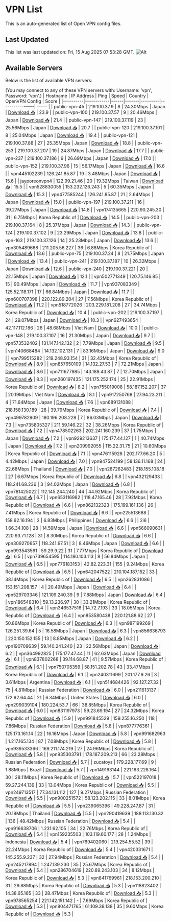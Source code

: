 # VPN List

This is an auto-generated list of Open VPN config files.

## Last Updated

This list was last updated on: Fri, 15 Aug 2025 07:53:28 GMT.
![Alt](https://repobeats.axiom.co/api/embed/186b98318ef1479477931607c1ad7d823f12451f.svg "Repobeats analytics image")

## Available Servers

Below is the list of available VPN servers:

(You may connect to any of these VPN servers with: Username: 'vpn', Password: 'vpn'.)
| Hostname | IP Address | Ping | Speed | Country | OpenVPN Config | Score |
|----------|------------|------|-------|---------|----------------| ----- |
| public-vpn-45 | 219.100.37.9 | 8 | 24.30Mbps | Japan | [Download 📥](./configs/server_0_JP.ovpn) | 23.9 |
| public-vpn-100 | 219.100.37.57 | 9 | 20.46Mbps | Japan | [Download 📥](./configs/server_1_JP.ovpn) | 21.4 |
| public-vpn-147 | 219.100.37.119 | 23 | 25.56Mbps | Japan | [Download 📥](./configs/server_2_JP.ovpn) | 20.7 |
| public-vpn-120 | 219.100.37.101 | 8 | 25.04Mbps | Japan | [Download 📥](./configs/server_3_JP.ovpn) | 19.4 |
| public-vpn-121 | 219.100.37.88 | 27 | 25.35Mbps | Japan | [Download 📥](./configs/server_4_JP.ovpn) | 18.8 |
| public-vpn-253 | 219.100.37.207 | 19 | 24.87Mbps | Japan | [Download 📥](./configs/server_5_JP.ovpn) | 17.7 |
| public-vpn-237 | 219.100.37.186 | 9 | 26.69Mbps | Japan | [Download 📥](./configs/server_6_JP.ovpn) | 17.0 |
| public-vpn-152 | 219.100.37.96 | 15 | 56.17Mbps | Japan | [Download 📥](./configs/server_7_JP.ovpn) | 16.6 |
| vpn445102239 | 126.241.85.87 | 19 | 3.48Mbps | Japan | [Download 📥](./configs/server_8_JP.ovpn) | 15.6 |
| jayporeonvpn4 | 122.99.21.46 | 20 | 19.32Mbps | Taiwan | [Download 📥](./configs/server_9_TW.ovpn) | 15.5 |
| vpn528830055 | 153.232.126.243 | 5 | 60.35Mbps | Japan | [Download 📥](./configs/server_10_JP.ovpn) | 15.3 |
| vpn477585244 | 126.241.85.87 | 21 | 2.64Mbps | Japan | [Download 📥](./configs/server_11_JP.ovpn) | 15.0 |
| public-vpn-197 | 219.100.37.211 | 16 | 39.27Mbps | Japan | [Download 📥](./configs/server_12_JP.ovpn) | 14.8 |
| vpn174135665 | 220.90.245.30 | 31 | 6.75Mbps | Korea Republic of | [Download 📥](./configs/server_13_KR.ovpn) | 14.5 |
| public-vpn-203 | 219.100.37.164 | 8 | 25.37Mbps | Japan | [Download 📥](./configs/server_14_JP.ovpn) | 14.3 |
| public-vpn-124 | 219.100.37.102 | 9 | 23.29Mbps | Japan | [Download 📥](./configs/server_15_JP.ovpn) | 13.8 |
| public-vpn-163 | 219.100.37.126 | 14 | 25.23Mbps | Japan | [Download 📥](./configs/server_16_JP.ovpn) | 13.6 |
| vpn305489668 | 211.205.56.227 | 36 | 6.88Mbps | Korea Republic of | [Download 📥](./configs/server_17_KR.ovpn) | 13.6 |
| public-vpn-75 | 219.100.37.24 | 8 | 21.75Mbps | Japan | [Download 📥](./configs/server_18_JP.ovpn) | 13.4 |
| public-vpn-241 | 219.100.37.187 | 10 | 26.32Mbps | Japan | [Download 📥](./configs/server_19_JP.ovpn) | 12.6 |
| public-vpn-240 | 219.100.37.221 | 20 | 22.15Mbps | Japan | [Download 📥](./configs/server_20_JP.ovpn) | 12.1 |
| vpn502771349 | 120.75.146.85 | 15 | 90.49Mbps | Japan | [Download 📥](./configs/server_21_JP.ovpn) | 11.7 |
| vpn937083349 | 125.52.118.171 | 17 | 66.84Mbps | Japan | [Download 📥](./configs/server_22_JP.ovpn) | 11.7 |
| vpn600707398 | 220.122.89.204 | 27 | 7.56Mbps | Korea Republic of | [Download 📥](./configs/server_23_KR.ovpn) | 11.2 |
| vpn518772026 | 203.229.181.208 | 27 | 34.74Mbps | Korea Republic of | [Download 📥](./configs/server_24_KR.ovpn) | 10.4 |
| public-vpn-202 | 219.100.37.197 | 24 | 29.07Mbps | Japan | [Download 📥](./configs/server_25_JP.ovpn) | 10.3 |
| vpn627493654 | 42.117.112.186 | 26 | 48.68Mbps | Viet Nam | [Download 📥](./configs/server_26_VN.ovpn) | 10.0 |
| public-vpn-148 | 219.100.37.107 | 16 | 21.30Mbps | Japan | [Download 📥](./configs/server_27_JP.ovpn) | 9.7 |
| vpn573532402 | 131.147.142.132 | 2 | 7.79Mbps | Japan | [Download 📥](./configs/server_28_JP.ovpn) | 9.5 |
| vpn140668484 | 14.132.102.131 | 7 | 83.16Mbps | Japan | [Download 📥](./configs/server_29_JP.ovpn) | 9.0 |
| vpn799515282 | 219.248.93.154 | 31 | 32.42Mbps | Korea Republic of | [Download 📥](./configs/server_30_KR.ovpn) | 8.9 |
| vpn857650109 | 14.132.27.53 | 7 | 72.21Mbps | Japan | [Download 📥](./configs/server_31_JP.ovpn) | 8.6 |
| vpn711677985 | 143.189.43.87 | 7 | 12.70Mbps | Japan | [Download 📥](./configs/server_32_JP.ovpn) | 8.3 |
| vpn260197435 | 121.175.252.174 | 25 | 22.91Mbps | Korea Republic of | [Download 📥](./configs/server_33_KR.ovpn) | 8.2 |
| vpn755019008 | 58.187.152.207 | 37 | 20.19Mbps | Viet Nam | [Download 📥](./configs/server_34_VN.ovpn) | 8.1 |
| vpn917250768 | 27.94.23.211 | 4 | 71.64Mbps | Japan | [Download 📥](./configs/server_35_JP.ovpn) | 7.6 |
| vpn689131088 | 218.158.130.189 | 28 | 39.79Mbps | Korea Republic of | [Download 📥](./configs/server_36_KR.ovpn) | 7.4 |
| vpn499782909 | 180.196.208.228 | 7 | 86.03Mbps | Japan | [Download 📥](./configs/server_37_JP.ovpn) | 7.3 |
| vpn735805327 | 211.59.146.22 | 32 | 38.26Mbps | Korea Republic of | [Download 📥](./configs/server_38_KR.ovpn) | 7.2 |
| vpn478502263 | 202.241.160.239 | 37 | 1.75Mbps | Japan | [Download 📥](./configs/server_39_JP.ovpn) | 7.2 |
| vpn929213637 | 175.177.44.127 | 1 | 40.74Mbps | Japan | [Download 📥](./configs/server_40_JP.ovpn) | 7.2 |
| vpn209992055 | 115.22.31.75 | 21 | 10.60Mbps | Korea Republic of | [Download 📥](./configs/server_41_KR.ovpn) | 7.1 |
| vpn476115928 | 202.177.66.20 | 5 | 4.42Mbps | Japan | [Download 📥](./configs/server_42_JP.ovpn) | 7.0 |
| vpn947524199 | 58.136.11.168 | 24 | 22.68Mbps | Thailand | [Download 📥](./configs/server_43_TH.ovpn) | 7.0 |
| vpn287262483 | 218.155.108.18 | 27 | 6.67Mbps | Korea Republic of | [Download 📥](./configs/server_44_KR.ovpn) | 6.8 |
| vpn432129433 | 118.241.68.236 | 3 | 94.02Mbps | Japan | [Download 📥](./configs/server_45_JP.ovpn) | 6.8 |
| vpn781425022 | 112.145.244.240 | 44 | 44.92Mbps | Korea Republic of | [Download 📥](./configs/server_46_KR.ovpn) | 6.7 |
| vpn653116982 | 118.47.165.46 | 28 | 7.92Mbps | Korea Republic of | [Download 📥](./configs/server_47_KR.ovpn) | 6.6 |
| vpn862132323 | 175.199.161.136 | 26 | 7.41Mbps | Korea Republic of | [Download 📥](./configs/server_48_KR.ovpn) | 6.6 |
| vpn225513688 | 158.62.16.194 | 2 | 6.83Mbps | Philippines | [Download 📥](./configs/server_49_PH.ovpn) | 6.6 |
| 2i6 | 1.66.34.108 | 28 | 14.59Mbps | Japan | [Download 📥](./configs/server_50_JP.ovpn) | 6.6 |
| vpn566090631 | 220.93.71.128 | 31 | 8.30Mbps | Korea Republic of | [Download 📥](./configs/server_51_KR.ovpn) | 6.6 |
| vpn309270657 | 118.241.97.51 | 3 | 8.46Mbps | Japan | [Download 📥](./configs/server_52_JP.ovpn) | 6.6 |
| vpn993543561 | 59.29.9.22 | 31 | 7.77Mbps | Korea Republic of | [Download 📥](./configs/server_53_KR.ovpn) | 6.5 |
| vpn739654595 | 114.180.103.113 | 8 | 56.84Mbps | Japan | [Download 📥](./configs/server_54_JP.ovpn) | 6.5 |
| vpn776183153 | 42.82.223.31 | 155 | 9.24Mbps | Korea Republic of | [Download 📥](./configs/server_55_KR.ovpn) | 6.5 |
| vpn642047522 | 210.104.187.152 | 33 | 38.14Mbps | Korea Republic of | [Download 📥](./configs/server_56_KR.ovpn) | 6.5 |
| vpn262831086 | 153.151.208.157 | 4 | 20.49Mbps | Japan | [Download 📥](./configs/server_57_JP.ovpn) | 6.4 |
| vpn529703346 | 121.109.240.39 | 9 | 7.88Mbps | Japan | [Download 📥](./configs/server_58_JP.ovpn) | 6.4 |
| vpn186548310 | 59.13.236.97 | 30 | 33.21Mbps | Korea Republic of | [Download 📥](./configs/server_59_KR.ovpn) | 6.4 |
| vpn346537516 | 14.72.7.193 | 33 | 18.05Mbps | Korea Republic of | [Download 📥](./configs/server_60_KR.ovpn) | 6.4 |
| vpn853580438 | 220.121.88.62 | 27 | 50.86Mbps | Korea Republic of | [Download 📥](./configs/server_61_KR.ovpn) | 6.3 |
| vpn987199269 | 126.251.39.64 | 5 | 16.58Mbps | Japan | [Download 📥](./configs/server_62_JP.ovpn) | 6.3 |
| vpn856636793 | 220.150.152.155 | 13 | 8.85Mbps | Japan | [Download 📥](./configs/server_63_JP.ovpn) | 6.2 |
| vpn190709639 | 59.140.241.240 | 23 | 22.56Mbps | Japan | [Download 📥](./configs/server_64_JP.ovpn) | 6.2 |
| vpn364992825 | 175.177.47.44 | 11 | 62.63Mbps | Japan | [Download 📥](./configs/server_65_JP.ovpn) | 6.1 |
| vpn837802268 | 39.114.68.87 | 41 | 9.57Mbps | Korea Republic of | [Download 📥](./configs/server_66_KR.ovpn) | 6.1 |
| vpn750705359 | 58.151.202.78 | 43 | 33.47Mbps | Korea Republic of | [Download 📥](./configs/server_67_KR.ovpn) | 6.1 |
| vpn240311699 | 201.177.9.26 | 3 | 3.61Mbps | Argentina | [Download 📥](./configs/server_68_AR.ovpn) | 6.1 |
| vpn514684426 | 92.127.27.32 | 75 | 4.81Mbps | Russian Federation | [Download 📥](./configs/server_69_RU.ovpn) | 6.0 |
| vpn211613137 | 172.92.64.44 | 21 | 6.34Mbps | United States | [Download 📥](./configs/server_70_US.ovpn) | 6.0 |
| vpn299039104 | 180.224.53.7 | 66 | 38.85Mbps | Korea Republic of | [Download 📥](./configs/server_71_KR.ovpn) | 6.0 |
| vpn831197973 | 59.23.69.194 | 27 | 24.32Mbps | Korea Republic of | [Download 📥](./configs/server_72_KR.ovpn) | 5.9 |
| vpn991845529 | 159.255.16.250 | 118 | 7.86Mbps | Russian Federation | [Download 📥](./configs/server_73_RU.ovpn) | 5.8 |
| vpn877776361 | 125.173.161.14 | 22 | 16.16Mbps | Japan | [Download 📥](./configs/server_74_JP.ovpn) | 5.8 |
| vpn991682963 | 1.217.165.134 | 87 | 7.08Mbps | Korea Republic of | [Download 📥](./configs/server_75_KR.ovpn) | 5.8 |
| vpn939533366 | 169.211.174.219 | 27 | 24.96Mbps | Korea Republic of | [Download 📥](./configs/server_76_KR.ovpn) | 5.8 |
| vpn935303791 | 178.187.209.213 | 66 | 23.28Mbps | Russian Federation | [Download 📥](./configs/server_77_RU.ovpn) | 5.7 |
| zucatoys | 179.228.177.69 | 9 | 1.88Mbps | Brazil | [Download 📥](./configs/server_78_BR.ovpn) | 5.7 |
| vpn149163144 | 221.163.228.164 | 30 | 28.11Mbps | Korea Republic of | [Download 📥](./configs/server_79_KR.ovpn) | 5.7 |
| vpn522197018 | 59.27.244.139 | 33 | 13.04Mbps | Korea Republic of | [Download 📥](./configs/server_80_KR.ovpn) | 5.5 |
| vpn249713517 | 77.34.131.112 | 127 | 9.27Mbps | Russian Federation | [Download 📥](./configs/server_81_RU.ovpn) | 5.5 |
| vpn900251572 | 58.123.202.115 | 33 | 8.01Mbps | Korea Republic of | [Download 📥](./configs/server_82_KR.ovpn) | 5.5 |
| vpn239065396 | 49.228.247.87 | 31 | 20.18Mbps | Thailand | [Download 📥](./configs/server_83_TH.ovpn) | 5.5 |
| vpn290419639 | 188.113.130.32 | 136 | 48.42Mbps | Russian Federation | [Download 📥](./configs/server_84_RU.ovpn) | 5.4 |
| vpn916638706 | 1.231.62.105 | 34 | 22.76Mbps | Korea Republic of | [Download 📥](./configs/server_85_KR.ovpn) | 5.4 |
| vpn159235503 | 103.119.60.177 | 28 | 1.24Mbps | Indonesia | [Download 📥](./configs/server_86_ID.ovpn) | 5.4 |
| vpn769402060 | 219.254.55.52 | 39 | 22.24Mbps | Korea Republic of | [Download 📥](./configs/server_87_KR.ovpn) | 5.4 |
| vpn420331671 | 145.255.9.237 | 32 | 27.94Mbps | Russian Federation | [Download 📥](./configs/server_88_RU.ovpn) | 5.4 |
| vpn245217894 | 1.247.139.230 | 35 | 25.67Mbps | Korea Republic of | [Download 📥](./configs/server_89_KR.ovpn) | 5.4 |
| vpn286704619 | 220.89.243.103 | 34 | 8.12Mbps | Korea Republic of | [Download 📥](./configs/server_90_KR.ovpn) | 5.3 |
| vpn841769961 | 218.153.200.210 | 31 | 29.88Mbps | Korea Republic of | [Download 📥](./configs/server_91_KR.ovpn) | 5.3 |
| vpn118823402 | 14.38.65.165 | 33 | 28.47Mbps | Korea Republic of | [Download 📥](./configs/server_92_KR.ovpn) | 5.3 |
| vpn978565254 | 221.142.151.142 | - | 7.69Mbps | Korea Republic of | [Download 📥](./configs/server_93_KR.ovpn) | 5.3 |
| vpn804471765 | 61.109.38.138 | 35 | 9.60Mbps | Korea Republic of | [Download 📥](./configs/server_94_KR.ovpn) | 5.3 |
